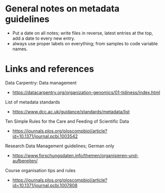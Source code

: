 # General notes on metadata guidelines

- Put a date on all notes; write files in reverse, latest entries at the top, add a date to every new entry.
- always use proper labels on everything; from samples to code variable names.

# Links and references

Data Carpentry: Data management
- https://datacarpentry.org/organization-genomics/01-tidiness/index.html

List of metadata standards
- https://www.dcc.ac.uk/guidance/standards/metadata/list

Ten Simple Rules for the Care and Feeding of Scientific Data
- https://journals.plos.org/ploscompbiol/article?id=10.1371/journal.pcbi.1003542

Research Data Management guidelines; German only
- https://www.forschungsdaten.info/themen/organisieren-und-aufbereiten/

Course organisation tips and rules
- https://journals.plos.org/ploscompbiol/article?id=10.1371/journal.pcbi.1007808
